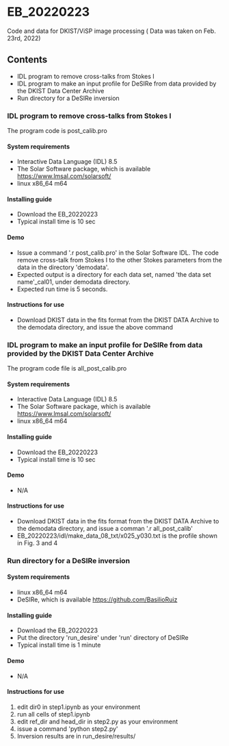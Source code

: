 # EB_20220223
Code and data for DKIST/ViSP image processing ( Data was taken on Feb. 23rd, 2022)

## Contents

+ IDL program to remove cross-talks from Stokes I 
+ IDL program to make an input profile for DeSIRe from data provided by the DKIST Data Center Archive
+ Run directory for a DeSIRe inversion

### IDL program to remove cross-talks from Stokes I

The program code is post_calib.pro

#### System requirements

+ Interactive Data Language (IDL) 8.5
+ The Solar Software package, which is available https://www.lmsal.com/solarsoft/
+ linux x86_64 m64

#### Installing guide

+ Download the EB_20220223
+ Typical install time is 10 sec

#### Demo

+ Issue a command '.r post_calib.pro' in the Solar Software IDL. The code remove cross-talk from Stokes I to the other Stokes parameters from the data in the directory 'demodata'.
+ Expected output is a directory for each data set, named 'the data set name'_cal01, under demodata directory.
+ Expected run time is 5 seconds.

#### Instructions for use

+ Download DKIST data in the fits format from the DKIST DATA Archive to the demodata directory, and issue the above command 




### IDL program to make an input profile for DeSIRe from data provided by the DKIST Data Center Archive

The program code file is all_post_calib.pro

#### System requirements

+ Interactive Data Language (IDL) 8.5
+ The Solar Software package, which is available https://www.lmsal.com/solarsoft/
+ linux x86_64 m64

#### Installing guide

+ Download the EB_20220223
+ Typical install time is 10 sec

#### Demo

+ N/A

#### Instructions for use

+ Download DKIST data in the fits format from the DKIST DATA Archive to the demodata directory, and issue a comman '.r all_post_calib'
+ EB_20220223/idl/make_data_08_txt/x025_y030.txt is the profile shown in Fig. 3 and 4



### Run directory for a DeSIRe inversion

#### System requirements

+ linux x86_64 m64
+ DeSIRe, which is available https://github.com/BasilioRuiz 

#### Installing guide

+ Download the EB_20220223
+ Put the directory 'run_desire' under 'run' directory of DeSIRe
+ Typical install time is 1 minute

#### Demo

+ N/A

#### Instructions for use

1. edit dir0 in step1.ipynb as your environment
2. run all cells of step1.ipynb
3. edit ref_dir and head_dir in step2.py as your environment
4. issue a command 'python step2.py'
5. Inversion results are in run_desire/results/
